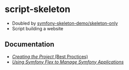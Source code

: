 # script-skeleton

* Doubled by [symfony-skeleton-demo/skeleton-only](https://github.com/symfony-skeleton-demo/skeleton-only)
* Script building a website

## Documentation
* [*Creating the Project* (Best Proctices)](https://symfony.com/doc/current/best_practices/creating-the-project.html)
* [*Using Symfony Flex to Manage Symfony Applications*](https://symfony.com/doc/current/setup/flex.html)
